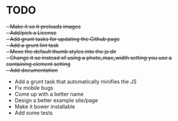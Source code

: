 TODO
====

~~- Make it so it preloads images~~  
~~- Add/pick a License~~  
~~- Add grunt tasks for updating the Github page~~  
~~- Add a grunt lint task~~  
~~- Move the default thumb styles into the js dir~~  
~~- Change it so instead of using a photo_max_width setting you use a containing element setting~~  
~~- Add documentation~~
- Add a grunt task that automatically minifies the JS
- Fix mobile bugs
- Come up with a better name
- Design a better example site/page
- Make it bower installable
- Add some tests

